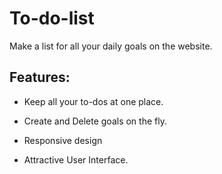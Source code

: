 # To-do-list
Make a list for all your daily goals on the website.

## Features:
* Keep all your to-dos at one place.

* Create and Delete goals on the fly.

* Responsive design

* Attractive User Interface.
